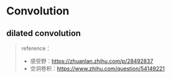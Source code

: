 # Convolution

## dilated convolution





> reference：
>
> * 感受野：https://zhuanlan.zhihu.com/p/28492837
> * 空洞卷积：https://www.zhihu.com/question/54149221